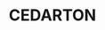 ---
lastmod: '2025-04-06T06:05:21+00:00'
latitude: -26.91784
layout: suburb
longitude: 152.760081
postcode: '4514'
state: QLD
title: CEDARTON
url: /qld/cedarton/
---